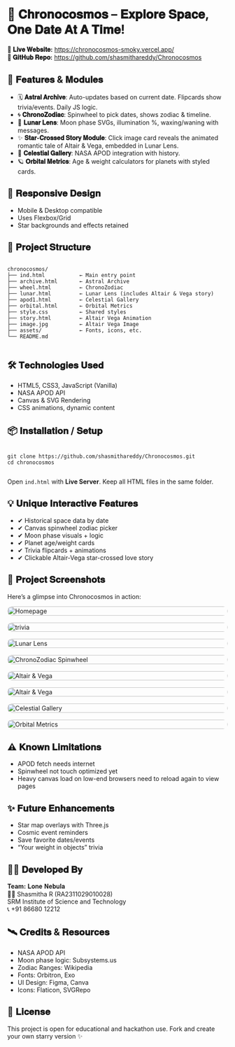 <!DOCTYPE html>
<html lang="en">
<head>
  <meta charset="UTF-8">
  <!---- <title>Chronocosmos – README</title>
  <style>
    body {
      background: #0a1026;
      color: #ffffff;
      font-family: 'Segoe UI', sans-serif;
      line-height: 1.6;
      padding: 2rem;
    }
    h1, h2 {
      color: #aee7ff;
      font-weight: 600;
    }
    code {
      background: #1a223a;
      padding: 4px 8px;
      border-radius: 4px;
      color: #fff3;
    }
    pre {
      background: #1e1e2e;
      padding: 1rem;
      border-radius: 8px;
      overflow-x: auto;
      font-family: monospace;
      color: #b3cfff;
    }
    ul {
      padding-left: 1.2rem;
    }
    a {
      color: #8fd1ff;
    }
  </style> ---->
</head>
<body>

  <h1>🌌 𝐂𝐡𝐫𝐨𝐧𝐨𝐜𝐨𝐬𝐦𝐨𝐬 – 𝐄𝐱𝐩𝐥𝐨𝐫𝐞 𝐒𝐩𝐚𝐜𝐞, 𝐎𝐧𝐞 𝐃𝐚𝐭𝐞 𝐀𝐭 𝐀 𝐓𝐢𝐦𝐞!</h1>

  <p><strong>🔗 𝐋𝐢𝐯𝐞 𝐖𝐞𝐛𝐬𝐢𝐭𝐞:</strong> <a href="https://chronocosmos-smoky.vercel.app/">https://chronocosmos-smoky.vercel.app/</a><br>
  <strong>🔗 𝐆𝐢𝐭𝐇𝐮𝐛 𝐑𝐞𝐩𝐨:</strong> <a href="https://github.com/shasmithareddy/Chronocosmos">https://github.com/shasmithareddy/Chronocosmos</a></p>

  <h2>🚀 𝐅𝐞𝐚𝐭𝐮𝐫𝐞𝐬 & 𝐌𝐨𝐝𝐮𝐥𝐞𝐬</h2>
  <ul>
    <li>🗓️ <strong>𝐀𝐬𝐭𝐫𝐚𝐥 𝐀𝐫𝐜𝐡𝐢𝐯𝐞</strong>: Auto-updates based on current date. Flipcards show trivia/events. Daily JS logic.</li>
    <li>🌀 <strong>𝐂𝐡𝐫𝐨𝐧𝐨𝐙𝐨𝐝𝐢𝐚𝐜</strong>: Spinwheel to pick dates, shows zodiac & timeline.</li>
    <li>🌙 <strong>𝐋𝐮𝐧𝐚𝐫 𝐋𝐞𝐧𝐬</strong>: Moon phase SVGs, illumination %, waxing/waning with messages.</li>
    <li>✨ <strong>𝐒𝐭𝐚𝐫-𝐂𝐫𝐨𝐬𝐬𝐞𝐝 𝐒𝐭𝐨𝐫𝐲 𝐌𝐨𝐝𝐮𝐥𝐞</strong>: Click image card reveals the animated romantic tale of Altair & Vega, embedded in Lunar Lens.</li>
    <li>🌠 <strong>𝐂𝐞𝐥𝐞𝐬𝐭𝐢𝐚𝐥 𝐆𝐚𝐥𝐥𝐞𝐫𝐲</strong>: NASA APOD integration with history.</li>
    <li>🪐 <strong>𝐎𝐫𝐛𝐢𝐭𝐚𝐥 𝐌𝐞𝐭𝐫𝐢𝐜𝐬</strong>: Age & weight calculators for planets with styled cards.</li>
  </ul>

  <h2>📱 𝐑𝐞𝐬𝐩𝐨𝐧𝐬𝐢𝐯𝐞 𝐃𝐞𝐬𝐢𝐠𝐧</h2>
  <ul>
    <li>Mobile & Desktop compatible</li>
    <li>Uses Flexbox/Grid</li>
    <li>Star backgrounds and effects retained</li>
  </ul>

  <h2>📂 𝐏𝐫𝐨𝐣𝐞𝐜𝐭 𝐒𝐭𝐫𝐮𝐜𝐭𝐮𝐫𝐞</h2>
  <pre><code>
chronocosmos/
├── ind.html           ← Main entry point
├── archive.html       ← Astral Archive
├── wheel.html         ← ChronoZodiac
├── lunar.html         ← Lunar Lens (includes Altair & Vega story)
├── apod1.html         ← Celestial Gallery
├── orbital.html       ← Orbital Metrics
├── style.css          ← Shared styles
├── story.html         ← Altair Vega Animation
├── image.jpg          ← Altair Vega Image
├── assets/            ← Fonts, icons, etc.
└── README.md
  </code></pre>

  <h2>🛠️ 𝐓𝐞𝐜𝐡𝐧𝐨𝐥𝐨𝐠𝐢𝐞𝐬 𝐔𝐬𝐞𝐝</h2>
  <ul>
    <li>HTML5, CSS3, JavaScript (Vanilla)</li>
    <li>NASA APOD API</li>
    <li>Canvas & SVG Rendering</li>
    <li>CSS animations, dynamic content</li>
  </ul>


  <h2>📦 𝐈𝐧𝐬𝐭𝐚𝐥𝐥𝐚𝐭𝐢𝐨𝐧 / 𝐒𝐞𝐭𝐮𝐩</h2>
  <pre><code>
git clone https://github.com/shasmithareddy/Chronocosmos.git
cd chronocosmos
  </code></pre>
  <p>Open <code>ind.html</code> with <strong>Live Server</strong>. Keep all HTML files in the same folder.</p>

  <h2>💡 𝐔𝐧𝐢𝐪𝐮𝐞 𝐈𝐧𝐭𝐞𝐫𝐚𝐜𝐭𝐢𝐯𝐞 𝐅𝐞𝐚𝐭𝐮𝐫𝐞𝐬</h2>
  <ul>
    <li>✔ Historical space data by date</li>
    <li>✔ Canvas spinwheel zodiac picker</li>
    <li>✔ Moon phase visuals + logic</li>
    <li>✔ Planet age/weight cards</li>
    <li>✔ Trivia flipcards + animations</li>
    <li>✔ Clickable Altair-Vega star-crossed love story</li>
  </ul>

  <h2>📸 𝐏𝐫𝐨𝐣𝐞𝐜𝐭 𝐒𝐜𝐫𝐞𝐞𝐧𝐬𝐡𝐨𝐭𝐬</h2>
<p>Here’s a glimpse into Chronocosmos in action:</p>

<div style="display: grid; grid-template-columns: repeat(auto-fit, minmax(280px, 1fr)); gap: 1rem;">
  <div><img src="home.png" alt="Homepage" style="width: 100%; border-radius: 12px;"></div>
  <div><img src="trivia.png" alt="trivia" style="width: 100%; border-radius: 12px;"></div>
  <div><img src="lunar lens.png" alt="Lunar Lens" style="width: 100%; border-radius: 12px;"></div>
  <div><img src="zodiac.png" alt="ChronoZodiac Spinwheel" style="width: 100%; border-radius: 12px;"></div>
  <div><img src="altairvegalink.png" alt="Altair & Vega" style="width: 100%; border-radius: 12px;"></div>
   <div><img src="avanimation.png" alt="Altair & Vega" style="width: 100%; border-radius: 12px;"></div>
  <div><img src="apod.png" alt="Celestial Gallery" style="width: 100%; border-radius: 12px;"></div>
  <div><img src="metric.png" alt="Orbital Metrics" style="width: 100%; border-radius: 12px;"></div>
</div>


  <h2>⚠️ 𝐊𝐧𝐨𝐰𝐧 𝐋𝐢𝐦𝐢𝐭𝐚𝐭𝐢𝐨𝐧𝐬</h2>
  <ul>
    <li>APOD fetch needs internet</li>
    <li>Spinwheel not touch optimized yet</li>
    <li>Heavy canvas load on low-end browsers need to reload again to view pages </li>
    
  </ul>

  <h2>✨ 𝐅𝐮𝐭𝐮𝐫𝐞 𝐄𝐧𝐡𝐚𝐧𝐜𝐞𝐦𝐞𝐧𝐭𝐬</h2>
  <ul>
    <li>Star map overlays with Three.js</li>
    <li>Cosmic event reminders</li>
    <li>Save favorite dates/events</li>
    <li>“Your weight in objects” trivia</li>
  </ul>

  <h2>🙋‍♀️ 𝐃𝐞𝐯𝐞𝐥𝐨𝐩𝐞𝐝 𝐁𝐲</h2>
  <p><strong>Team:</strong> 𝐋𝐨𝐧𝐞 𝐍𝐞𝐛𝐮𝐥𝐚<br>
  👩🏻 Shasmitha R (RA2311029010028)<br>
  SRM Institute of Science and Technology<br>
  📞 +91 86680 12212</p>

  <h2>🛰️ 𝐂𝐫𝐞𝐝𝐢𝐭𝐬 & 𝐑𝐞𝐬𝐨𝐮𝐫𝐜𝐞𝐬</h2>
  <ul>
    <li>NASA APOD API</li>
    <li>Moon phase logic: Subsystems.us</li>
    <li>Zodiac Ranges: Wikipedia</li>
    <li>Fonts: Orbitron, Exo</li>
    <li>UI Design: Figma, Canva</li>
    <li>Icons: Flaticon, SVGRepo</li>
  </ul>

  <h2>🌌 𝐋𝐢𝐜𝐞𝐧𝐬𝐞</h2>
  <p>This project is open for educational and hackathon use. Fork and create your own starry version ✨</p>

</body>
</html>

